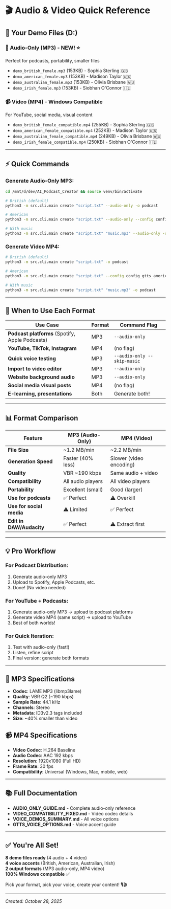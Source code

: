 # 🎬 Audio & Video Quick Reference

## 📁 Your Demo Files (D:\)

### 🎵 Audio-Only (MP3) - NEW! ⭐
Perfect for podcasts, portability, smaller files
- `demo_british_female.mp3` (153KB) - Sophia Sterling 🇬🇧
- `demo_american_female.mp3` (153KB) - Madison Taylor 🇺🇸
- `demo_australian_female.mp3` (153KB) - Olivia Brisbane 🇦🇺
- `demo_irish_female.mp3` (153KB) - Siobhan O'Connor 🇮🇪

### 📹 Video (MP4) - Windows Compatible
For YouTube, social media, visual content
- `demo_british_female_compatible.mp4` (255KB) - Sophia Sterling 🇬🇧
- `demo_american_female_compatible.mp4` (252KB) - Madison Taylor 🇺🇸
- `demo_australian_female_compatible.mp4` (249KB) - Olivia Brisbane 🇦🇺
- `demo_irish_female_compatible.mp4` (250KB) - Siobhan O'Connor 🇮🇪

---

## ⚡ Quick Commands

### Generate Audio-Only MP3:
```bash
cd /mnt/d/dev/AI_Podcast_Creator && source venv/bin/activate

# British (default)
python3 -m src.cli.main create "script.txt" --audio-only -o podcast

# American
python3 -m src.cli.main create "script.txt" --audio-only --config config_gtts_american.yaml -o podcast

# With music
python3 -m src.cli.main create "script.txt" "music.mp3" --audio-only -o podcast
```

### Generate Video MP4:
```bash
# British (default)
python3 -m src.cli.main create "script.txt" -o podcast

# American
python3 -m src.cli.main create "script.txt" --config config_gtts_american.yaml -o podcast

# With music
python3 -m src.cli.main create "script.txt" "music.mp3" -o podcast
```

---

## 🎯 When to Use Each Format

| Use Case | Format | Command Flag |
|----------|--------|--------------|
| **Podcast platforms** (Spotify, Apple Podcasts) | MP3 | `--audio-only` |
| **YouTube, TikTok, Instagram** | MP4 | (no flag) |
| **Quick voice testing** | MP3 | `--audio-only --skip-music` |
| **Import to video editor** | MP3 | `--audio-only` |
| **Website background audio** | MP3 | `--audio-only` |
| **Social media visual posts** | MP4 | (no flag) |
| **E-learning, presentations** | Both | Generate both! |

---

## 📊 Format Comparison

| Feature | MP3 (Audio-Only) | MP4 (Video) |
|---------|------------------|-------------|
| **File Size** | ~1.2 MB/min | ~2.2 MB/min |
| **Generation Speed** | Faster (40% less) | Slower (video encoding) |
| **Quality** | VBR ~190 kbps | Same audio + video |
| **Compatibility** | All audio players | All video players |
| **Portability** | Excellent (small) | Good (larger) |
| **Use for podcasts** | ✅ Perfect | ⚠️ Overkill |
| **Use for social media** | ⚠️ Limited | ✅ Perfect |
| **Edit in DAW/Audacity** | ✅ Perfect | ⚠️ Extract first |

---

## 💡 Pro Workflow

### For Podcast Distribution:
1. Generate audio-only MP3
2. Upload to Spotify, Apple Podcasts, etc.
3. Done! (No video needed)

### For YouTube + Podcasts:
1. Generate audio-only MP3 → upload to podcast platforms
2. Generate video MP4 (same script) → upload to YouTube
3. Best of both worlds!

### For Quick Iteration:
1. Test with audio-only (fast!)
2. Listen, refine script
3. Final version: generate both formats

---

## 🎵 MP3 Specifications
- **Codec**: LAME MP3 (libmp3lame)
- **Quality**: VBR Q2 (~190 kbps)
- **Sample Rate**: 44.1 kHz
- **Channels**: Stereo
- **Metadata**: ID3v2.3 tags included
- **Size**: ~40% smaller than video

## 📹 MP4 Specifications
- **Video Codec**: H.264 Baseline
- **Audio Codec**: AAC 192 kbps
- **Resolution**: 1920x1080 (Full HD)
- **Frame Rate**: 30 fps
- **Compatibility**: Universal (Windows, Mac, mobile, web)

---

## 📚 Full Documentation

- **AUDIO_ONLY_GUIDE.md** - Complete audio-only reference
- **VIDEO_COMPATIBILITY_FIXED.md** - Video codec details
- **VOICE_DEMOS_SUMMARY.md** - All voice options
- **GTTS_VOICE_OPTIONS.md** - Voice accent guide

---

## ✅ You're All Set!

**8 demo files ready** (4 audio + 4 video)  
**4 voice accents** (British, American, Australian, Irish)  
**2 output formats** (MP3 audio-only, MP4 video)  
**100% Windows compatible** ✅

Pick your format, pick your voice, create your content! 🎙️🎬

---

*Created: October 28, 2025*




